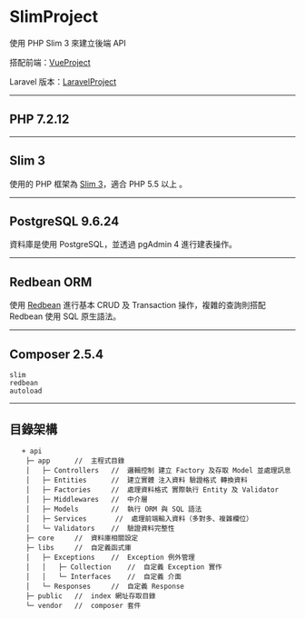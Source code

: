 # SlimProject

使用 PHP Slim 3 來建立後端 API

搭配前端：[VueProject](https://github.com/tk50486yui/VueProject.git)

Laravel 版本：[LaravelProject](https://github.com/tk50486yui/laravel-project.git)

---
## PHP 7.2.12

---
## Slim 3

使用的 PHP 框架為 [Slim 3](https://www.slimframework.com/docs/v3/)，適合 PHP 5.5 以上
。

---
## PostgreSQL 9.6.24

資料庫是使用 PostgreSQL，並透過 pgAdmin 4 進行建表操作。

---
## Redbean ORM

使用 [Redbean](https://www.redbeanphp.com/index.php) 進行基本 CRUD 及 Transaction 操作，複雜的查詢則搭配 Redbean 使用 SQL 原生語法。

---
## Composer 2.5.4

    slim
    redbean
    autoload

---
## 目錄架構
```    
   + api
    ├─ app      //  主程式目錄
    │   ├─ Controllers   //  邏輯控制 建立 Factory 及存取 Model 並處理訊息
    │   ├─ Entities      //  建立實體 注入資料 驗證格式 轉換資料
    │   ├─ Factories     //  處理資料格式 實際執行 Entity 及 Validator
    │   ├─ Middlewares   //  中介層 
    │   ├─ Models        //  執行 ORM 與 SQL 語法    
    │   ├─ Services       //  處理前端輸入資料（多對多、複雜欄位）
    │   └─ Validators    //  驗證資料完整性
    ├─ core     //  資料庫相關設定
    ├─ libs     //  自定義函式庫
    │   ├─ Exceptions    //  Exception 例外管理
    │   │   ├─ Collection    //  自定義 Exception 實作
    │   │   └─ Interfaces    //  自定義 介面
    │   └─ Responses     //  自定義 Response
    ├─ public   //  index 網址存取目錄    
    └─ vendor   //  composer 套件

```